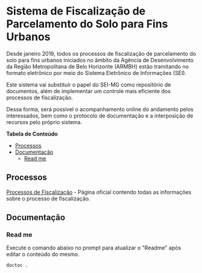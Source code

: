 # Sistema de Fiscalização de Parcelamento do Solo para Fins Urbanos
Desde janeiro 2019, todos os processos de fiscalização de parcelamento do solo para fins urbanos iniciados no âmbito da Agência de Desenvolvimento da Região Metropolitana de Belo Horizonte (ARMBH) estão tramitando no formato eletrônico por meio do Sistema Eletrônico de Informações (SEI).

Este sistema vai substituir o papel do SEI-MG como repositório de documentos, além de implementar um controle mais eficiente dos processos de fiscalização.

Dessa forma, será possível o acompanhamento online do andamento pelos interessados, bem como o protocolo de documentação e a interposição de recursos pelo próprio sistema.

<!-- START doctoc generated TOC please keep comment here to allow auto update -->
<!-- DON'T EDIT THIS SECTION, INSTEAD RE-RUN doctoc TO UPDATE -->
**Tabela de Conteúdo**

- [Processos](#processos)
- [Documentação](#documenta%C3%A7%C3%A3o)
  - [Read me](#read-me)

<!-- END doctoc generated TOC please keep comment here to allow auto update -->

## Processos
[Processos de Fiscalização](http://www.agenciarmbh.mg.gov.br/processos-fiscalizacao-parcelamento/) - Página oficial contendo todas as informações sobre o processo de fiscalização.


## Documentação
### Read me
Execute o comando abaixo no prompt para atualizar o "Readme" após editar o conteúdo do mesmo.
```
doctoc .
```